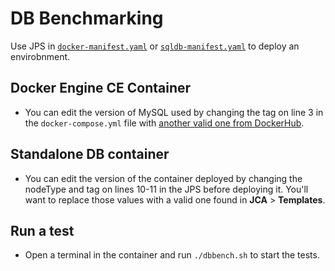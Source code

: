 # DB Benchmarking

Use JPS in [`docker-manifest.yaml`](docker-manifest.yaml) or [`sqldb-manifest.yaml`](sqldb-manifest.yaml) to deploy an envirobnment.

## Docker Engine CE Container
- You can edit the version of MySQL used by changing the tag on line 3 in the `docker-compose.yml` file with [another valid one from DockerHub](https://hub.docker.com/_/mysql/tags).

## Standalone DB container
- You can edit the version of the container deployed by changing the nodeType and tag on lines 10-11 in the JPS before deploying it. You'll want to replace those values with a valid one found in **JCA** > **Templates**.

## Run a test
- Open a terminal in the container and run `./dbbench.sh` to start the tests.
